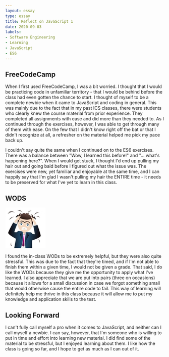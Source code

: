 ```yaml
---
layout: essay
type: essay
title: Reflect on JavaScript 1
date: 2020-09-03
labels:
- Software Engineering
- Learning
- JavaScript
- ES6
---
```

## FreeCodeCamp
When I first used FreeCodeCamp, I was a bit worried. I thought that I would be practicing code in unfamiliar territory - that I would be behind before the class had even gotten the chance to start. I thought of myself to be a complete newbie when it came to JavaScript and coding in general. This was mainly due to the fact that in my past ICS classes, there were students who clearly knew the course material from prior experience. They completed all assignments with ease and did more than they needed to.  As I continued through the exercises, however, I was able to get through many of them with ease. On the few that I didn't know right off the bat or that I didn't recognize at all, a refresher on the material helped me pick my pace back up.

I couldn't say quite the same when I continued on to the ES6 exercises. There was a balance between "Wow, I learned this before!" and "... what's happening here?". When I would get stuck, I thought I'd end up pulling my hair out and going bald before I figured out what the issue was. The exercises were new, yet familiar and enjoyable at the same time, and I can happily say that I'm glad I wasn't pulling my hair the ENTIRE time - it needs to be preserved for what I've yet to learn in this class.
## WODS

<img class="ui tiny right floated rounded image" src="../images/stressed.jpg">

I found the in-class WODs to be extremely helpful, but they were also quite stressful. This was due to the fact that they're timed, and if I'm not able to finish them within a given time, I would not be given a grade. That said, I do like the WODs because they give me the opportunity to apply what I've learned. I also appreciate that we are put into pairs (three on occasions) because it allows for a small discussion in case we forgot something small that would otherwise cause the entire code to fail. This way of learning will definitely help me thrive in this class because it will allow me to put my knowledge and application skills to the test.


## Looking Forward
I can't fully call myself a pro when it comes to JavaScript, and neither can I call myself a newbie. I can say, however, that I'm someone who is willing to put in time and effort into learning new material. I did find some of the material to be stressful, but I enjoyed learning about them. I like how the class is going so far, and I hope to get as much as I can out of it.
